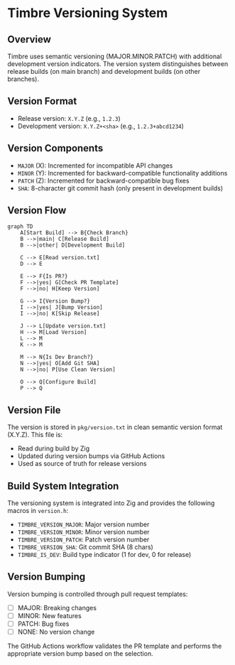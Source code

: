# Timbre Versioning System

## Overview
Timbre uses semantic versioning (MAJOR.MINOR.PATCH) with additional development version indicators. The version system distinguishes between release builds (on main branch) and development builds (on other branches).

## Version Format
- Release version: `X.Y.Z` (e.g., `1.2.3`)
- Development version: `X.Y.Z+<sha>` (e.g., `1.2.3+abcd1234`)

## Version Components
- `MAJOR` (X): Incremented for incompatible API changes
- `MINOR` (Y): Incremented for backward-compatible functionality additions
- `PATCH` (Z): Incremented for backward-compatible bug fixes
- `SHA`: 8-character git commit hash (only present in development builds)

## Version Flow

```mermaid
graph TD
    A[Start Build] --> B{Check Branch}
    B -->|main| C[Release Build]
    B -->|other| D[Development Build]
    
    C --> E[Read version.txt]
    D --> E
    
    E --> F{Is PR?}
    F -->|yes| G[Check PR Template]
    F -->|no| H[Keep Version]
    
    G --> I{Version Bump?}
    I -->|yes| J[Bump Version]
    I -->|no| K[Skip Release]
    
    J --> L[Update version.txt]
    H --> M[Load Version]
    L --> M
    K --> M
    
    M --> N{Is Dev Branch?}
    N -->|yes| O[Add Git SHA]
    N -->|no| P[Use Clean Version]
    
    O --> Q[Configure Build]
    P --> Q
```

## Version File
The version is stored in `pkg/version.txt` in clean semantic version format (X.Y.Z). This file is:
- Read during build by Zig
- Updated during version bumps via GitHub Actions
- Used as source of truth for release versions

## Build System Integration
The versioning system is integrated into Zig and provides the following macros in `version.h`:
- `TIMBRE_VERSION_MAJOR`: Major version number
- `TIMBRE_VERSION_MINOR`: Minor version number
- `TIMBRE_VERSION_PATCH`: Patch version number
- `TIMBRE_VERSION_SHA`: Git commit SHA (8 chars)
- `TIMBRE_IS_DEV`: Build type indicator (1 for dev, 0 for release)

## Version Bumping
Version bumping is controlled through pull request templates:
- [ ] MAJOR: Breaking changes
- [ ] MINOR: New features
- [ ] PATCH: Bug fixes
- [ ] NONE: No version change

The GitHub Actions workflow validates the PR template and performs the appropriate version bump based on the selection. 